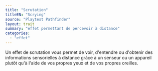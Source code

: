 ```yaml
---
title: "Scrutation"
titleEN: "Scrying"
source: "Playtest Pathfinder"
layout: trait
summary: "effet permettant de percevoir à distance"
categories:
  - "effet"
---
```

Un effet de scrutation vous permet de voir, d'entendre ou d'obtenir des informations sensorielles à distance grâce à un senseur ou un appareil plutôt qu'à l'aide de vos propres yeux et de vos propres oreilles.
